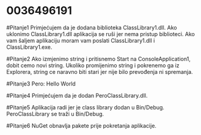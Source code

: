 # 0036496191

#Pitanje1
Primjećujem da je dodana biblioteka ClassLibrary1.dll. Ako uklonimo ClassLibrary1.dll aplikacija se ruši jer nema pristup biblioteci. Ako vam šaljem aplikaciju moram vam poslati ClassLibrary1.dll i ClassLibrary1.exe.

#Pitanje2
Ako izmjenimo string i pritisnemo Start na ConsoleApplication1, dobit cemo novi string. Ukoliko promijenimo string i pokrenemo ga iz Explorera, string ce naravno biti stari jer nije bilo prevođenja ni spremanja.

#Pitanje3
Pero: Hello World

#Pitanje4
Primjećujem da je dodan PeroClassLibrary.dll.

#Pitanje5
Aplikacija radi jer je class library dodan u Bin/Debug. PeroClassLibrary se traži u Bin/Debug.

#Pitanje6
NuGet obnavlja pakete prije pokretanja aplikacije.
